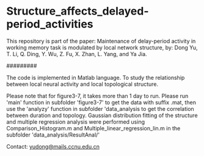 # Structure_affects_delayed-period_activities

This repository is part of the paper: Maintenance of delay-period activity in working memory task is modulated by local network structure, by: Dong Yu, T. Li, Q. Ding, Y. Wu, Z. Fu, X. Zhan, L. Yang, and Ya Jia.

#########

The code is implemented in Matlab language. To study the relationship between local neural activity and local topological structure.

Please note that for figure3-7, it takes more than 1 day to run. Please run 'main' function in subfolder 'figure3-7' to get the data with suffix .mat, then use the 'analyzy' function in subfolder 'data_analysis to get the correlation between duration and topology. Gaussian distribution fitting of the structure and multiple regression analysis were performed using Comparison_Histogram.m and Multiple_linear_regression_lin.m in the subfolder 'data_analysis/ResultAnal/'

Contact: yudong@mails.ccnu.edu.cn
